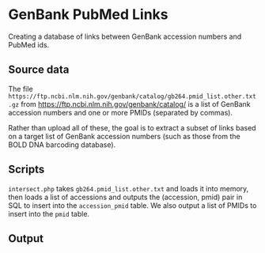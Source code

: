 # GenBank PubMed Links

Creating a database of links between GenBank accession numbers and PubMed ids.

## Source data

The file `https://ftp.ncbi.nlm.nih.gov/genbank/catalog/gb264.pmid_list.other.txt.gz` from https://ftp.ncbi.nlm.nih.gov/genbank/catalog/ is a list of GenBank accession numbers and one or more PMIDs (separated by commas).

Rather than upload all of these, the goal is to extract a subset of links based on a target list of GenBank accession numbers (such as those from the BOLD DNA barcoding database).

## Scripts

`intersect.php` takes `gb264.pmid_list.other.txt` and loads it into memory, then loads a list of accessions and outputs the (accession, pmid) pair in SQL to insert into the `accession_pmid` table. We also output a list of PMIDs to insert into the `pmid` table.

## Output


